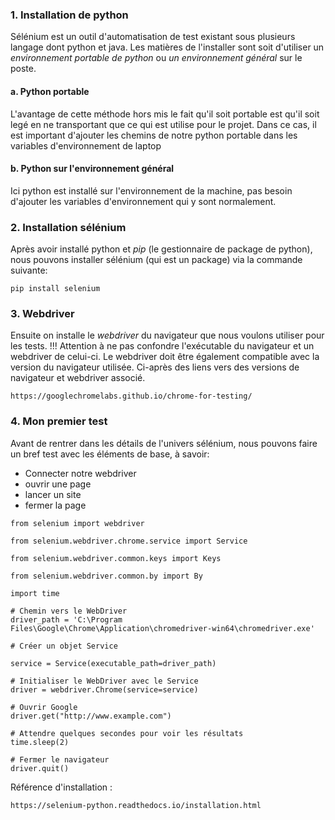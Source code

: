 ### 1. Installation de python
Sélénium est un outil d'automatisation de test existant sous plusieurs langage dont python et java. Les matières de l'installer sont soit d'utiliser un *environnement portable de python* ou *un environnement général*  sur le poste.
#### a. Python portable
L'avantage de cette méthode hors mis le fait qu'il soit portable est qu'il soit legé  en ne transportant que ce qui est utilise pour le projet. 
Dans ce cas, il est important d'ajouter les chemins de notre python portable dans les variables d'environnement de laptop
#### b. Python sur l'environnement général
Ici python est installé sur l'environnement de la machine, pas besoin d'ajouter les variables d'environnement qui y sont normalement.
### 2. Installation sélénium
Après avoir installé python et *pip* (le gestionnaire de package de python), nous pouvons installer sélénium (qui est un package) via la commande suivante:

```copier
pip install selenium
```

### 3. Webdriver
Ensuite on installe le *webdriver* du navigateur que nous voulons utiliser pour les tests. 
!!! Attention à ne pas confondre l'exécutable du navigateur et un webdriver de celui-ci. Le webdriver doit être également compatible avec la version du navigateur utilisée. Ci-après des liens vers des versions de navigateur et webdriver associé.
``` googlechromeGit
https://googlechromelabs.github.io/chrome-for-testing/
```
### 4. Mon premier test
Avant de rentrer dans les détails de l'univers sélénium, nous pouvons faire un bref test avec les éléments de base, à savoir:
- Connecter notre webdriver
- ouvrir une page
- lancer un site
- fermer la page

```
from selenium import webdriver

from selenium.webdriver.chrome.service import Service

from selenium.webdriver.common.keys import Keys

from selenium.webdriver.common.by import By

import time

# Chemin vers le WebDriver
driver_path = 'C:\Program Files\Google\Chrome\Application\chromedriver-win64\chromedriver.exe'  

# Créer un objet Service

service = Service(executable_path=driver_path)

# Initialiser le WebDriver avec le Service
driver = webdriver.Chrome(service=service)

# Ouvrir Google
driver.get("http://www.example.com")

# Attendre quelques secondes pour voir les résultats
time.sleep(2)    

# Fermer le navigateur
driver.quit()
```


Référence d'installation : 

``` Réference
https://selenium-python.readthedocs.io/installation.html
```
